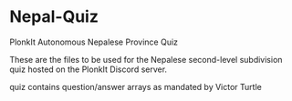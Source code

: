 # Nepal-Quiz
PlonkIt Autonomous Nepalese Province Quiz

These are the files to be used for the Nepalese second-level subdivision quiz hosted on the PlonkIt Discord server.

quiz contains question/answer arrays as mandated by Victor Turtle
